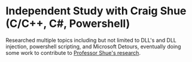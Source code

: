 # Independent Study with Craig Shue (C/C++, C#, Powershell)

Researched multiple topics including but not limited to DLL's and DLL injection, powershell scripting, and Microsoft Detours, eventually doing some work to contribute to [Professor Shue's research](https://web.cs.wpi.edu/~cshue/projects/).
